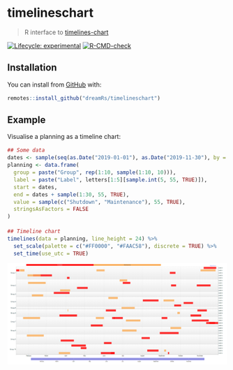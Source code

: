 # timelineschart

> R interface to [timelines-chart](https://github.com/vasturiano/timelines-chart)

<!-- badges: start -->
[![Lifecycle: experimental](https://img.shields.io/badge/lifecycle-experimental-orange.svg)](https://www.tidyverse.org/lifecycle/#experimental)
[![R-CMD-check](https://github.com/dreamRs/timelineschart/actions/workflows/R-CMD-check.yaml/badge.svg)](https://github.com/dreamRs/timelineschart/actions/workflows/R-CMD-check.yaml)
<!-- badges: end -->

## Installation

You can install from [GitHub](https://github.com/dreamRs/timelineschart) with:

``` r
remotes::install_github("dreamRs/timelineschart")
```

## Example

Visualise a planning as a timeline chart:

``` r
## Some data
dates <- sample(seq(as.Date("2019-01-01"), as.Date("2019-11-30"), by = "day"), 55)
planning <- data.frame(
  group = paste("Group", rep(1:10, sample(1:10, 10))),
  label = paste("Label", letters[1:5][sample.int(5, 55, TRUE)]),
  start = dates,
  end = dates + sample(1:30, 55, TRUE),
  value = sample(c("Shutdown", "Maintenance"), 55, TRUE),
  stringsAsFactors = FALSE
)

## Timeline chart
timelines(data = planning, line_height = 24) %>%
  set_scale(palette = c("#FF0000", "#FAAC58"), discrete = TRUE) %>% 
  set_time(use_utc = TRUE)
```

![](man/figures/timelines.png)


